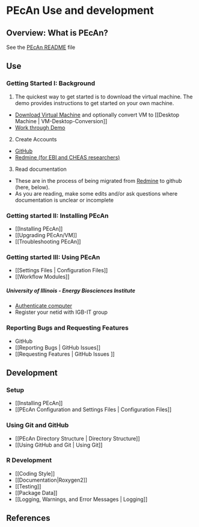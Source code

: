 # PEcAn Use and development

## Overview: What is PEcAn?

See the [PEcAn README](https://github.com/PecanProject/pecan/blob/master/README.md) file 


## Use

### Getting Started I: Background

1. The quickest way to get started is to download the virtual machine. The demo provides instructions to get started on your own machine. 
 * [Download Virtual Machine](http://isda.ncsa.illinois.edu/download/index.php?project=PEcAn&sort=category) and optionally convert VM to [[Desktop Machine | VM-Desktop-Conversion]]
 * [Work through Demo](https://ebi-forecast.igb.illinois.edu/redmine/documents/27)
2. Create Accounts
 * [GitHub](https://github.com/signup/free)
 * [Redmine (for EBI and CHEAS researchers)](https://ebi-forecast.igb.illinois.edu/redmine/account/register)
3. Read documentation
 * These are in the process of being migrated from [Redmine](https://ebi-forecast.igb.illinois.edu/redmine/projects/pecan/wiki) to github (here, below).
 * As you are reading, make some edits and/or ask questions where documentation is unclear or incomplete

### Getting started II: Installing PEcAn

* [[Installing PEcAn]]
* [[Upgrading PEcAn/VM]]
* [[Troubleshooting PEcAn]]

### Getting started III: Using PEcAn

* [[Settings Files | Configuration Files]]
* [[Workflow Modules]]

##### University of Illinois - Energy Biosciences Institute

* [Authenticate computer](http://help.igb.uiuc.edu/Computer_Network_Activation)
* Register your netid with IGB-IT group


### Reporting Bugs and Requesting Features

* GitHub
 * [[Reporting Bugs | GitHub Issues]]
 * [[Requesting Features | GitHub Issues ]]

## Development

### Setup

 * [[Installing PEcAn]]
 * [[PEcAn Configuration and Settings Files | Configuration Files]]

### Using Git and GitHub

* [[PEcAn Directory Structure | Directory Structure]]
* [[Using GitHub and Git | Using Git]]

### R Development

* [[Coding Style]]
* [[Documentation|Roxygen2]]
* [[Testing]]
* [[Package Data]]
* [[Logging, Warnings, and Error Messages | Logging]]

## References